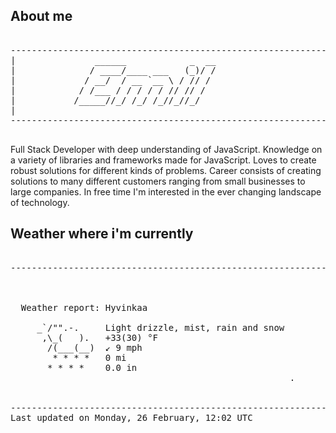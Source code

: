 ## About me

<pre>

--------------------------------------------------------------------------------------
|			    ______            _  __
|			   / ____/____ ___   (_)/ /
|			  / __/  / __ `__ \ / // / 
|			 / /___ / / / / / // // /  
|			/_____//_/ /_/ /_//_//_/   
|                           
--------------------------------------------------------------------------------------

</pre>

Full Stack Developer with deep understanding of JavaScript. Knowledge on a variety of libraries and frameworks made for JavaScript. Loves to create robust solutions for different kinds of problems. Career consists of creating solutions to many different customers ranging from small businesses to large companies. In free time I'm interested in the ever changing landscape of technology. 



## Weather where i'm currently  

<pre>

--------------------------------------------------------------------------------------


 
  Weather report: Hyvinkaa  
    
     _`/"".-.     Light drizzle, mist, rain and snow  
      ,\_(   ).   +33(30) °F  
       /(___(__)  ↙ 9 mph  
        * * * *   0 mi  
       * * * *    0.0 in  
                                                     .


--------------------------------------------------------------------------------------
Last updated on Monday, 26 February, 12:02 UTC
</pre>
